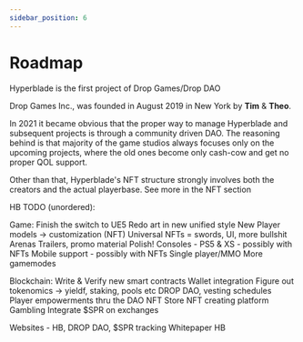 ```yaml
---
sidebar_position: 6
---
```


# Roadmap

Hyperblade is the first project of Drop Games/Drop DAO

Drop Games Inc., was founded in August 2019 in New York by **Tim** & **Theo**.

In 2021 it became obvious that the proper way to manage Hyperblade and subsequent projects is through a community driven DAO. The reasoning behind is that majority of the game studios always focuses only on the upcoming projects, where the old ones become only cash-cow and get no proper QOL support.

Other than that, Hyperblade's NFT structure strongly involves both the creators and the actual playerbase. See more in the NFT section

HB TODO (unordered):

Game:
Finish the switch to UE5
Redo art in new unified style
New Player models -> customization (NFT)
Universal NFTs = swords, UI, more bullshit
Arenas
Trailers, promo material
Polish!
Consoles - PS5 & XS - possibly with NFTs
Mobile support - possibly with NFTs
Single player/MMO
More gamemodes

Blockchain:
Write & Verify new smart contracts
Wallet integration
Figure out tokenomics -> yieldf, staking, pools etc
DROP DAO, vesting schedules
Player empowerments thru the DAO
NFT Store
NFT creating platform
Gambling
Integrate $SPR on exchanges

Websites - HB, DROP DAO, $SPR tracking
Whitepaper HB
